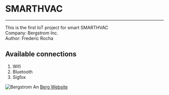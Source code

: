 # SMARTHVAC #
---

This is the first IoT project for smart SMARTHVAC  
Company: Bergstrom Inc.  
Author: Frederic Rocha  

## Available connections ##
1. Wifi
2. Bluetooth
3. Sigfox

![Bergstrom](/bergstromlogo.jpg "Bergstrom Logo")
An [Berg Website](http://bergstrominc.com/ "Bergstrom")

